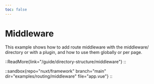 ```yaml
---
toc: false
---
```


# Middleware

This example shows how to add route middleware with the middleware/ directory or with a plugin, and how to use them globally or per page.

::ReadMore{link="/guide/directory-structure/middleware"}
::

::sandbox{repo="nuxt/framework" branch="main" dir="examples/routing/middleware" file="app.vue"}
::
